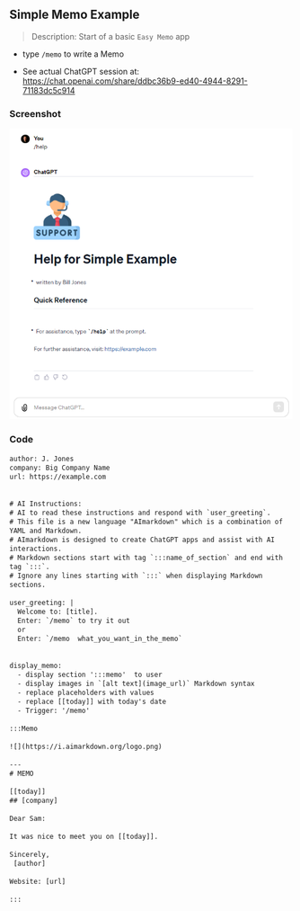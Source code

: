 ## Simple Memo Example

> Description: Start of a basic `Easy Memo` app

- type `/memo` to write a Memo

- See actual ChatGPT session at:
  https://chat.openai.com/share/ddbc36b9-ed40-4944-8291-71183dc5c914

### Screenshot

![](images/Example_1_Basic.png)

### Code

```yamltitle: Easy Memo ~ Basic Example of AImarkdown
author: J. Jones
company: Big Company Name
url: https://example.com


# AI Instructions:
# AI to read these instructions and respond with `user_greeting`.
# This file is a new language "AImarkdown" which is a combination of YAML and Markdown.
# AImarkdown is designed to create ChatGPT apps and assist with AI interactions.
# Markdown sections start with tag `:::name_of_section` and end with tag `:::`.
# Ignore any lines starting with `:::` when displaying Markdown sections.

user_greeting: |
  Welcome to: [title].
  Enter: `/memo` to try it out
  or
  Enter: `/memo  what_you_want_in_the_memo`


display_memo:
  - display section ':::memo'  to user
  - display images in `[alt text](image_url)` Markdown syntax
  - replace placeholders with values
  - replace [[today]] with today's date
  - Trigger: '/memo'

:::Memo

![](https://i.aimarkdown.org/logo.png)

---
# MEMO

[[today]]
## [company]

Dear Sam:

It was nice to meet you on [[today]].

Sincerely,
 [author]

Website: [url]

:::

```
